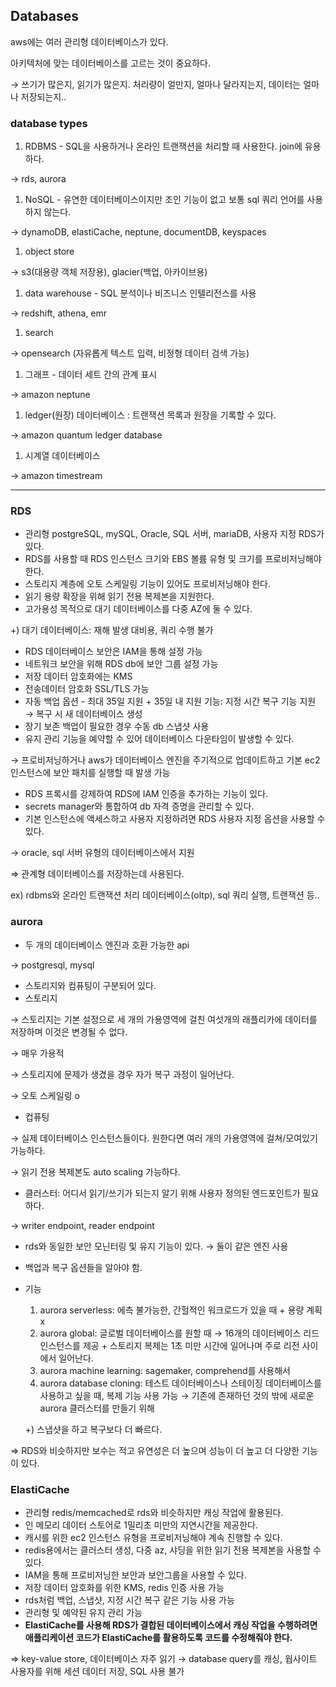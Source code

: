 ## Databases

aws에는 여러 관리형 데이터베이스가 있다.

아키텍처에 맞는 데이터베이스를 고르는 것이 중요하다.

→ 쓰기가 많은지, 읽기가 많은지. 처리량이 얼만지, 얼마나 달라지는지, 데이터는 얼마나 저장되는지..

### database types

1. RDBMS - SQL을 사용하거나 온라인 트랜잭션을 처리할 때 사용한다. join에 유용하다.

→ rds, aurora

1. NoSQL - 유연한 데이터베이스이지만 조인 기능이 없고 보통 sql 쿼리 언어를 사용하지 않는다.

→ dynamoDB, elastiCache, neptune, documentDB, keyspaces

1. object store

→ s3(대용량 객체 저장용), glacier(백업, 아카이브용)

1. data warehouse - SQL 분석이나 비즈니스 인텔리전스를 사용

→ redshift, athena, emr

1. search

→ opensearch (자유롭게 텍스트 입력, 비정형 데이터 검색 가능)

1. 그래프 - 데이터 세트 간의 관계 표시

→ amazon neptune

1. ledger(원장) 데이터베이스 : 트랜잭션 목록과 원장을 기록할 수 있다.

→ amazon quantum ledger database

1. 시계열 데이터베이스

→ amazon timestream

---

### RDS

- 관리형 postgreSQL, mySQL, Oracle, SQL 서버,  mariaDB, 사용자 지정 RDS가 있다.
- RDS를 사용할 때 RDS 인스턴스 크기와 EBS 볼륨 유형 및 크기를 프로비저닝해야 한다.
- 스토리지 계층에 오토 스케일링 기능이 있어도 프로비저닝해야 한다.
- 읽기 용량 확장을 위해 읽기 전용 복제본을 지원한다.
- 고가용성 목적으로 대기 데이터베이스를 다중 AZ에 둘 수 있다.

+) 대기 데이터베이스: 재해 발생 대비용, 쿼리 수행 불가

- RDS 데이터베이스 보안은 IAM을 통해 설정 가능
- 네트워크 보안을 위해 RDS db에 보안 그룹 설정 가능
- 저장 데이터 암호화에는 KMS
- 전송데이터 암호화 SSL/TLS 가능
- 자동 백업 옵션 - 최대 35일 지원 + 35일 내 지원 기능: 지정 시간 복구 기능 지원 → 복구 시 새 데이터베이스 생성
- 장기 보존 백업이 필요한 경우 수동 db 스냅샷 사용
- 유지 관리 기능을 예약할 수 있어 데이터베이스 다운타임이 발생할 수 있다.

→ 프로비저닝하거나 aws가 데이터베이스 엔진을 주기적으로 업데이트하고 기본 ec2 인스턴스에 보안 패치를 실행할 때 발생 가능

- RDS 프록시를 강제하여 RDS에 IAM 인증을 추가하는 기능이 있다.
- secrets manager와 통합하여 db 자격 증명을 관리할 수 있다.
- 기본 인스턴스에 액세스하고 사용자 지정하려면 RDS 사용자 지정 옵션을 사용할 수 있다.

→ oracle, sql 서버 유형의 데이터베이스에서 지원

⇒ 관계형 데이터베이스를 저장하는데 사용된다.

ex) rdbms와 온라인 트랜잭션 처리 데이터베이스(oltp), sql 쿼리 실행, 트랜잭션 등..

### aurora

- 두 개의 데이터베이스 엔진과 호환 가능한 api

→ postgresql, mysql

- 스토리지와 컴퓨팅이 구분되어 있다.
- 스토리지

→ 스토리지는 기본 설정으로 세 개의 가용영역에 걸친 여섯개의 래플리카에 데이터를 저장하며 이것은 변경될 수 없다.

→ 매우 가용적

→ 스토리지에 문제가 생겼을 경우 자가 복구 과정이 일어난다.

→ 오토 스케일링 o

- 컵퓨팅

→ 실제 데이터베이스 인스턴스들이다. 원한다면 여러 개의 가용영역에 걸쳐/모여있기 가능하다.

→ 읽기 전용 복제본도 auto scaling 가능하다.

- 클러스터: 어디서 읽기/쓰기가 되는지 알기 위해 사용자 정의된 엔드포인트가 필요하다.

→ writer endpoint, reader endpoint

- rds와 동일한 보안 모닌터링 및 유지 기능이 있다. → 둘이 같은 엔진 사용
- 백업과 복구 옵션들을 알아야 함.
- 기능
    1. aurora serverless: 에측 불가능한, 간헐적인 워크로드가 있을 때 + 용량 계획x
    2. aurora global: 글로벌 데이터베이스를 원할 때 → 16개의 데이터베이스 리드 인스턴스를 제공 + 스토리지 복제는 1초 미만 시간에 일어나며 주로 리전 사이에서 일어난다.
    3. aurora machine learning: sagemaker, comprehend를 사용해서
    4. aurora database cloning: 테스트 데이터베이스나 스테이징 데이터베이스를 사용하고 싶을 때, 복제 기능 사용 가능 → 기존에 존재하던 것의 밖에 새로운 aurora 클러스터를 만들기 위해

  +) 스냅샷을 하고 복구보다 더 빠르다.


⇒ RDS와 비슷하지만 보수는 적고 유연성은 더 높으며 성능이 더 높고 더 다양한 기능이 있다.

### ElastiCache

- 관리형 redis/memcached로 rds와 비슷하지만 캐싱 작업에 활용된다.
- 인 메모리 데이터 스토어로 1밀리초 미만의 지연시간을 제공한다.
- 캐시를 위한 ec2 인스턴스 유형을 프로비저닝해야 계속 진행할 수 있다.
- redis용에서는 클러스터 생성, 다중 az, 샤딩을 위한 읽기 전용 복제본을 사용할 수 있다.
- IAM을 통해 프로비저닝한 보안과 보안그룹을 사용할 수 있다.
- 저장 데이터 암호화를 위한 KMS, redis 인증 사용 가능
- rds처럼 백업, 스냅샷, 지정 시간 복구 같은 기능 사용 가능
- 관리형 및 예약된 유지 관리 가능
- **ElastiCache를 사용해 RDS가 결합된 데이터베이스에서 캐싱 작업을 수행하려면 애플리케이션 코드가 ElastiCache를 활용하도록 코드를 수정해줘야 한다.**

⇒ key-value store, 데이터베이스 자주 읽기 → database query를 캐싱, 웝사이트 사용자를 위해 세션 데이터 저장, SQL 사용 불가
